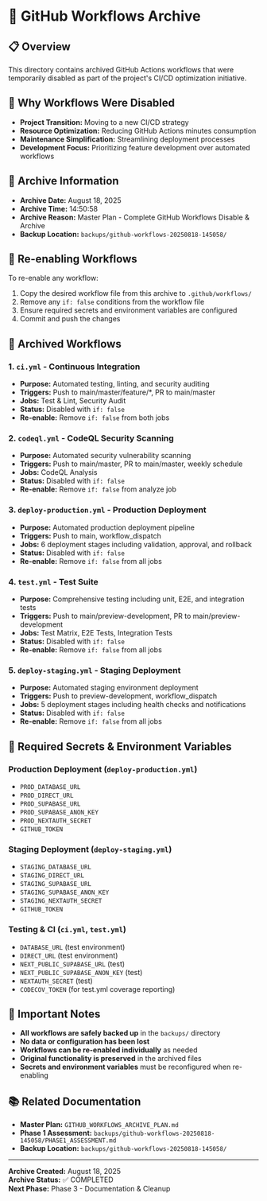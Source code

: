 # 📁 GitHub Workflows Archive

## 📋 Overview

This directory contains archived GitHub Actions workflows that were temporarily disabled as part of the project's CI/CD optimization initiative.

## 🎯 Why Workflows Were Disabled

- **Project Transition:** Moving to a new CI/CD strategy
- **Resource Optimization:** Reducing GitHub Actions minutes consumption
- **Maintenance Simplification:** Streamlining deployment processes
- **Development Focus:** Prioritizing feature development over automated workflows

## 📅 Archive Information

- **Archive Date:** August 18, 2025
- **Archive Time:** 14:50:58
- **Archive Reason:** Master Plan - Complete GitHub Workflows Disable & Archive
- **Backup Location:** `backups/github-workflows-20250818-145058/`

## 🔄 Re-enabling Workflows

To re-enable any workflow:

1. Copy the desired workflow file from this archive to `.github/workflows/`
2. Remove any `if: false` conditions from the workflow file
3. Ensure required secrets and environment variables are configured
4. Commit and push the changes

## 📁 Archived Workflows

### 1. `ci.yml` - Continuous Integration

- **Purpose:** Automated testing, linting, and security auditing
- **Triggers:** Push to main/master/feature/\*, PR to main/master
- **Jobs:** Test & Lint, Security Audit
- **Status:** Disabled with `if: false`
- **Re-enable:** Remove `if: false` from both jobs

### 2. `codeql.yml` - CodeQL Security Scanning

- **Purpose:** Automated security vulnerability scanning
- **Triggers:** Push to main/master, PR to main/master, weekly schedule
- **Jobs:** CodeQL Analysis
- **Status:** Disabled with `if: false`
- **Re-enable:** Remove `if: false` from analyze job

### 3. `deploy-production.yml` - Production Deployment

- **Purpose:** Automated production deployment pipeline
- **Triggers:** Push to main, workflow_dispatch
- **Jobs:** 6 deployment stages including validation, approval, and rollback
- **Status:** Disabled with `if: false`
- **Re-enable:** Remove `if: false` from all jobs

### 4. `test.yml` - Test Suite

- **Purpose:** Comprehensive testing including unit, E2E, and integration tests
- **Triggers:** Push to main/preview-development, PR to main/preview-development
- **Jobs:** Test Matrix, E2E Tests, Integration Tests
- **Status:** Disabled with `if: false`
- **Re-enable:** Remove `if: false` from all jobs

### 5. `deploy-staging.yml` - Staging Deployment

- **Purpose:** Automated staging environment deployment
- **Triggers:** Push to preview-development, workflow_dispatch
- **Jobs:** 5 deployment stages including health checks and notifications
- **Status:** Disabled with `if: false`
- **Re-enable:** Remove `if: false` from all jobs

## 🔐 Required Secrets & Environment Variables

### Production Deployment (`deploy-production.yml`)

- `PROD_DATABASE_URL`
- `PROD_DIRECT_URL`
- `PROD_SUPABASE_URL`
- `PROD_SUPABASE_ANON_KEY`
- `PROD_NEXTAUTH_SECRET`
- `GITHUB_TOKEN`

### Staging Deployment (`deploy-staging.yml`)

- `STAGING_DATABASE_URL`
- `STAGING_DIRECT_URL`
- `STAGING_SUPABASE_URL`
- `STAGING_SUPABASE_ANON_KEY`
- `STAGING_NEXTAUTH_SECRET`
- `GITHUB_TOKEN`

### Testing & CI (`ci.yml`, `test.yml`)

- `DATABASE_URL` (test environment)
- `DIRECT_URL` (test environment)
- `NEXT_PUBLIC_SUPABASE_URL` (test)
- `NEXT_PUBLIC_SUPABASE_ANON_KEY` (test)
- `NEXTAUTH_SECRET` (test)
- `CODECOV_TOKEN` (for test.yml coverage reporting)

## 🚨 Important Notes

- **All workflows are safely backed up** in the `backups/` directory
- **No data or configuration has been lost**
- **Workflows can be re-enabled individually** as needed
- **Original functionality is preserved** in the archived files
- **Secrets and environment variables** must be reconfigured when re-enabling

## 📚 Related Documentation

- **Master Plan:** `GITHUB_WORKFLOWS_ARCHIVE_PLAN.md`
- **Phase 1 Assessment:** `backups/github-workflows-20250818-145058/PHASE1_ASSESSMENT.md`
- **Backup Location:** `backups/github-workflows-20250818-145058/`

---

**Archive Created:** August 18, 2025  
**Archive Status:** ✅ COMPLETED  
**Next Phase:** Phase 3 - Documentation & Cleanup
